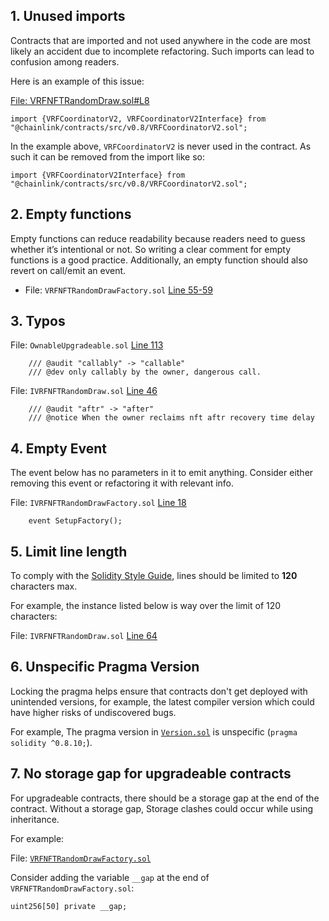 ## 1. Unused imports

Contracts that are imported and not used anywhere in the code are most likely an accident due to incomplete refactoring. Such imports can lead to confusion among readers.

Here is an example of this issue:

[File: VRFNFTRandomDraw.sol#L8](https://github.com/code-423n4/2022-12-forgeries/blob/main/src/VRFNFTRandomDraw.sol#L8)

```solidity
import {VRFCoordinatorV2, VRFCoordinatorV2Interface} from "@chainlink/contracts/src/v0.8/VRFCoordinatorV2.sol";
```

In the example above, `VRFCoordinatorV2` is never used in the contract. As such it can be removed from the import like so:

```solidity
import {VRFCoordinatorV2Interface} from "@chainlink/contracts/src/v0.8/VRFCoordinatorV2.sol";
```

## 2. Empty functions

Empty functions can reduce readability because readers need to guess whether it’s intentional or not. So writing a clear comment for empty functions is a good practice. Additionally, an empty function should also revert on call/emit an event.

- File: `VRFNFTRandomDrawFactory.sol` [Line 55-59](https://github.com/code-423n4/2022-12-forgeries/blob/main/src/VRFNFTRandomDrawFactory.sol#L55-L59)

## 3. Typos

File: `OwnableUpgradeable.sol` [Line 113](https://github.com/code-423n4/2022-12-forgeries/blob/main/src/ownable/OwnableUpgradeable.sol#L113)

```
    /// @audit "callably" -> "callable"
    /// @dev only callably by the owner, dangerous call.
```

File: `IVRFNFTRandomDraw.sol` [Line 46](https://github.com/code-423n4/2022-12-forgeries/blob/main/src/interfaces/IVRFNFTRandomDraw.sol#L46)

```
    /// @audit "aftr" -> "after"
    /// @notice When the owner reclaims nft aftr recovery time delay
```

## 4. Empty Event

The event below has no parameters in it to emit anything. Consider either removing this event or refactoring it with relevant info.

File: `IVRFNFTRandomDrawFactory.sol` [Line 18](https://github.com/code-423n4/2022-12-forgeries/blob/82a5fc7540249325ae48498720d40d943ee17e27/src/interfaces/IVRFNFTRandomDrawFactory.sol#L18)

```solidity
    event SetupFactory();
```

## 5. Limit line length

To comply with the [Solidity Style Guide](https://docs.soliditylang.org/en/develop/style-guide.html#maximum-line-length), lines should be limited to **120** characters max.

For example, the instance listed below is way over the limit of 120 characters:

File: `IVRFNFTRandomDraw.sol` [Line 64](https://github.com/code-423n4/2022-12-forgeries/blob/main/src/interfaces/IVRFNFTRandomDraw.sol#L64)

## 6. Unspecific Pragma Version

Locking the pragma helps ensure that contracts don't get deployed with unintended versions, for example, the latest compiler version which could have higher risks of undiscovered bugs.

For example, The pragma version in [`Version.sol`](https://github.com/code-423n4/2022-12-forgeries/blob/main/src/utils/Version.sol#L2) is unspecific (`pragma solidity ^0.8.10;`).

## 7. No storage gap for upgradeable contracts

For upgradeable contracts, there should be a storage gap at the end of the contract. Without a storage gap, Storage clashes could occur while using inheritance.

For example:

File: [`VRFNFTRandomDrawFactory.sol`](https://github.com/code-423n4/2022-12-forgeries/blob/main/src/VRFNFTRandomDrawFactory.sol)

Consider adding the variable `__gap` at the end of `VRFNFTRandomDrawFactory.sol`:

```
uint256[50] private __gap;
```
